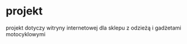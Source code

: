 projekt
=======

projekt dotyczy witryny internetowej dla sklepu z odzieżą i gadżetami motocyklowymi
